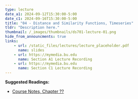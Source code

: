 ```yaml
---
type: lecture
date_a1: 2024-09-12T15:30:00-5:00
date_c1: 2024-09-16T15:30:00-5:00
title: "04 - Distance and Similarity Functions, Timeseries"
tldr: "Description here."
thumbnail: /_images/thumbnails/ds701-lecture-01.png
hide_from_announcments: true
links: 
    - url: /static_files/lectures/lecture_placeholder.pdf
      name: slides
    - url: https://mymedia.bu.edu
      name: Section A1 Lecture Recording
    - url: https://mymedia.bu.edu
      name: Section C1 Lecture Recording
---
```


**Suggested Readings:**
- [Course Notes, Chapter ??](https://tools4ds.github.io/DS701-Course-Notes/)

